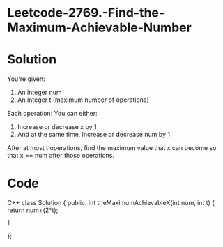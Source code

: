 # Leetcode-2769.-Find-the-Maximum-Achievable-Number

# Solution
You're given:
1. An integer num
2. An integer t (maximum number of operations)

Each operation:
You can either:
1. Increase or decrease x by 1
2. And at the same time, increase or decrease num by 1

After at most t operations, find the maximum value that x can become so that x == num after those operations.

# Code
C++
class Solution {
public:
    int theMaximumAchievableX(int num, int t) {
        return num+(2*t);
        
    }
};
